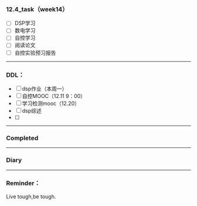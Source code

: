 ### 12.4_task（week14）

* [ ] DSP学习
* [ ] 数电学习
* [ ] 自控学习
* [ ] 阅读论文
* [ ] 自控实验预习报告

---

### DDL：

* [ ] dsp作业（本周一）
* [ ] 自控MOOC（12.11 9：00）
* [ ] 学习检测mooc（12.20）
* [ ] dsp综述
* [ ] 

---

### Completed

---

### Diary


---

### Reminder：

Live tough,be tough.
